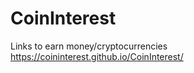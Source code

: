 # CoinInterest

Links to earn money/cryptocurrencies
<https://coininterest.github.io/CoinInterest/>
